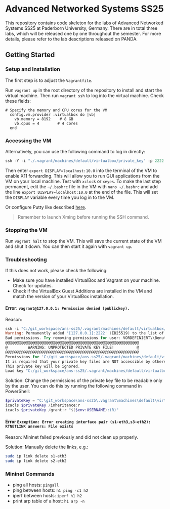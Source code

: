 # Advanced Networked Systems SS25

This repository contains code skeleton for the labs of Advanced Networked Systems SS25 at Paderborn University, Germany. There are in total three labs, which will be released one by one throughout the semester. For more details, please refer to the lab descriptions released on PANDA.

## Getting Started

### Setup and Installation

The first step is to adjust the `Vagrantfile`.

Run `vagrant up` in the root directory of the repository to install and start the virtual machine. Then run `vagrant ssh` to log into the virtual machine. Check these fields:

```Vagrantfile
# Specify the memory and CPU cores for the VM
  config.vm.provider :virtualbox do |vb|
    vb.memory = 8192    # 8 GB
    vb.cpus = 4        # 4 cores
  end
```

### Accessing the VM

Alternatively, you can use the following command to log in directly:

```powershell
ssh -Y -i "./.vagrant/machines/default/virtualbox/private_key" -p 2222 -o StrictHostKeyChecking=no -o IdentitiesOnly=yes -o PubkeyAcceptedKeyTypes=+ssh-rsa -o HostKeyAlgorithms=+ssh-rsa vagrant@127.0.0.1
```

Then enter `export DISPLAY=localhost:10.0` into the terminal of the VM to enable X11 forwarding. This will allow you to run GUI applications from the VM on your local machine. Test with `xclock` or `xeyes`.
To make the last step permanent, edit the `~/.bashrc` file in the VM with `nano ~/.bashrc` and add the line `export DISPLAY=localhost:10.0` at the end of the file. This will set the `DISPLAY` variable every time you log in to the VM.

Or configure Putty like described [here](https://jcook0017.medium.com/how-to-enable-x11-forwarding-in-windows-10-on-a-vagrant-virtual-box-running-ubuntu-d5a7b34363f).

>Remember to launch Xming before running the SSH command.

### Stopping the VM

Run `vagrant halt` to stop the VM. This will save the current state of the VM and shut it down. You can then start it again with `vagrant up`.

### Troubleshooting

If this does not work, please check the following:

- Make sure you have installed VirtualBox and Vagrant on your machine. Check for updates.
- Check if the VirtualBox Guest Additions are installed in the VM and match the version of your VirtualBox installation.

#### Error: `vagrant@127.0.0.1: Permission denied (publickey).`

Reason:

```powershell
ssh -i "C:/git_workspace/ans-ss25/.vagrant/machines/default/virtualbox/private_key" -p 2222 -o StrictHostKeyChecking=no -o IdentitiesOnly=yes -o PubkeyAcceptedKeyTypes=+ssh-rsa -o HostKeyAlgorithms=+ssh-rsa vagrant@127.0.0.1
Warning: Permanently added '[127.0.0.1]:2222' (ED25519) to the list of known hosts.
Bad permissions. Try removing permissions for user: VORDEFINIERT\\Benutzer (S-1-5-32-545) on file C:/git_workspace/ans-ss25/.vagrant/machines/default/virtualbox/private_key.
@@@@@@@@@@@@@@@@@@@@@@@@@@@@@@@@@@@@@@@@@@@@@@@@@@@@@@@@@@@
@         WARNING: UNPROTECTED PRIVATE KEY FILE!          @
@@@@@@@@@@@@@@@@@@@@@@@@@@@@@@@@@@@@@@@@@@@@@@@@@@@@@@@@@@@
Permissions for 'C:/git_workspace/ans-ss25/.vagrant/machines/default/virtualbox/private_key' are too open.
It is required that your private key files are NOT accessible by others.
This private key will be ignored.
Load key "C:/git_workspace/ans-ss25/.vagrant/machines/default/virtualbox/private_key": bad permissions
```

Solution: Change the permissions of the private key file to be readable only by the user. You can do this by running the following command in PowerShell:

```powershell
$privateKey = "C:\git_workspace\ans-ss25\.vagrant\machines\default\virtualbox\private_key"
icacls $privateKey /inheritance:r
icacls $privateKey /grant:r "$($env:USERNAME):(R)"
```

#### Error `Exception: Error creating interface pair (s1-eth3,s3-eth2): RTNETLINK answers: File exists`

Reason: Mininet failed previously and did not clean up properly.

Solution: Manually delete the links, e.g.:

```bash
sudo ip link delete s1-eth3
sudo ip link delete s2-eth2
```

### Mininet Commands

- ping all hosts: `pingall`
- ping between hosts: `h1 ping -c1 h2`
- iperf between hosts: `iperf h1 h2`
- print arp table of a host: `h1 arp -n`
